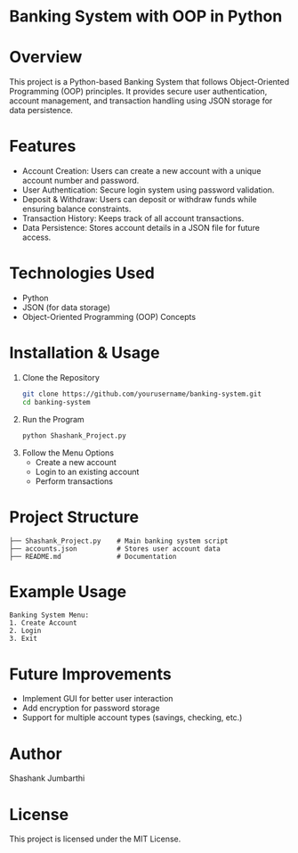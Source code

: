# Banking System with OOP in Python

# Overview
This project is a Python-based Banking System that follows Object-Oriented Programming (OOP) principles. It provides secure user authentication, account management, and transaction handling using JSON storage for data persistence.

# Features
- Account Creation: Users can create a new account with a unique account number and password.
- User Authentication: Secure login system using password validation.
- Deposit & Withdraw: Users can deposit or withdraw funds while ensuring balance constraints.
- Transaction History: Keeps track of all account transactions.
- Data Persistence: Stores account details in a JSON file for future access.

# Technologies Used
- Python
- JSON (for data storage)
- Object-Oriented Programming (OOP) Concepts

# Installation & Usage
1. Clone the Repository
   ```bash
   git clone https://github.com/yourusername/banking-system.git
   cd banking-system
   ```
2. Run the Program
   ```bash
   python Shashank_Project.py
   ```
3. Follow the Menu Options
   - Create a new account
   - Login to an existing account
   - Perform transactions

# Project Structure
```
├── Shashank_Project.py    # Main banking system script
├── accounts.json          # Stores user account data
├── README.md              # Documentation
```

# Example Usage
```
Banking System Menu:
1. Create Account
2. Login
3. Exit
```

# Future Improvements
- Implement GUI for better user interaction
- Add encryption for password storage
- Support for multiple account types (savings, checking, etc.)

# Author
Shashank Jumbarthi

# License
This project is licensed under the MIT License.
